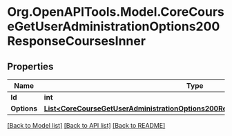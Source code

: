 # Org.OpenAPITools.Model.CoreCourseGetUserAdministrationOptions200ResponseCoursesInner

## Properties

Name | Type | Description | Notes
------------ | ------------- | ------------- | -------------
**Id** | **int** | Course id | [optional] 
**Options** | [**List&lt;CoreCourseGetUserAdministrationOptions200ResponseCoursesInnerOptionsInner&gt;**](CoreCourseGetUserAdministrationOptions200ResponseCoursesInnerOptionsInner.md) |  | [optional] 

[[Back to Model list]](../README.md#documentation-for-models) [[Back to API list]](../README.md#documentation-for-api-endpoints) [[Back to README]](../README.md)


